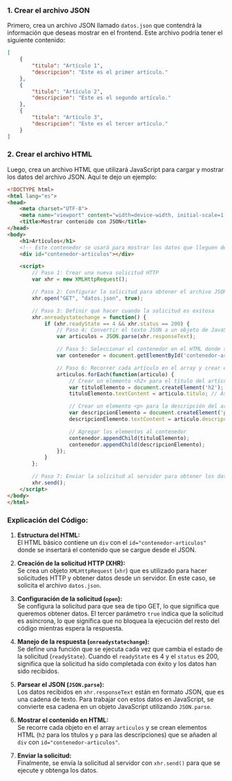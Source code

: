 ### 1. Crear el archivo JSON

Primero, crea un archivo JSON llamado `datos.json` que contendrá la información que deseas mostrar en el frontend. Este archivo podría tener el siguiente contenido:

```json
[
    {
        "titulo": "Artículo 1",
        "descripcion": "Este es el primer artículo."
    },
    {
        "titulo": "Artículo 2",
        "descripcion": "Este es el segundo artículo."
    },
    {
        "titulo": "Artículo 3",
        "descripcion": "Este es el tercer artículo."
    }
]
```

### 2. Crear el archivo HTML

Luego, crea un archivo HTML que utilizará JavaScript para cargar y mostrar los datos del archivo JSON. Aquí te dejo un ejemplo:

```html
<!DOCTYPE html>
<html lang="es">
<head>
    <meta charset="UTF-8">
    <meta name="viewport" content="width=device-width, initial-scale=1.0">
    <title>Mostrar contenido con JSON</title>
</head>
<body>
    <h1>Artículos</h1>
    <!-- Este contenedor se usará para mostrar los datos que lleguen del JSON -->
    <div id="contenedor-articulos"></div>

    <script>
        // Paso 1: Crear una nueva solicitud HTTP
        var xhr = new XMLHttpRequest();

        // Paso 2: Configurar la solicitud para obtener el archivo JSON
        xhr.open("GET", "datos.json", true);

        // Paso 3: Definir qué hacer cuando la solicitud es exitosa
        xhr.onreadystatechange = function() {
            if (xhr.readyState == 4 && xhr.status == 200) {
                // Paso 4: Convertir el texto JSON a un objeto de JavaScript
                var articulos = JSON.parse(xhr.responseText);

                // Paso 5: Seleccionar el contenedor en el HTML donde se mostrarán los artículos
                var contenedor = document.getElementById('contenedor-articulos');

                // Paso 6: Recorrer cada artículo en el array y crear elementos HTML para mostrarlo
                articulos.forEach(function(articulo) {
                    // Crear un elemento <h2> para el título del artículo
                    var tituloElemento = document.createElement('h2');
                    tituloElemento.textContent = articulo.titulo; // Asignar el título del artículo

                    // Crear un elemento <p> para la descripción del artículo
                    var descripcionElemento = document.createElement('p');
                    descripcionElemento.textContent = articulo.descripcion; // Asignar la descripción del artículo

                    // Agregar los elementos al contenedor
                    contenedor.appendChild(tituloElemento);
                    contenedor.appendChild(descripcionElemento);
                });
            }
        };

        // Paso 7: Enviar la solicitud al servidor para obtener los datos
        xhr.send();
    </script>
</body>
</html>
```

### Explicación del Código:

1. **Estructura del HTML:**  
   El HTML básico contiene un `div` con el `id="contenedor-articulos"` donde se insertará el contenido que se cargue desde el JSON.

2. **Creación de la solicitud HTTP (XHR):**  
   Se crea un objeto `XMLHttpRequest` (`xhr`) que es utilizado para hacer solicitudes HTTP y obtener datos desde un servidor. En este caso, se solicita el archivo `datos.json`.

3. **Configuración de la solicitud (`open`):**  
   Se configura la solicitud para que sea de tipo GET, lo que significa que queremos obtener datos. El tercer parámetro `true` indica que la solicitud es asíncrona, lo que significa que no bloquea la ejecución del resto del código mientras espera la respuesta.

4. **Manejo de la respuesta (`onreadystatechange`):**  
   Se define una función que se ejecuta cada vez que cambia el estado de la solicitud (`readyState`). Cuando el `readyState` es 4 y el `status` es 200, significa que la solicitud ha sido completada con éxito y los datos han sido recibidos.

5. **Parsear el JSON (`JSON.parse`):**  
   Los datos recibidos en `xhr.responseText` están en formato JSON, que es una cadena de texto. Para trabajar con estos datos en JavaScript, se convierte esa cadena en un objeto JavaScript utilizando `JSON.parse`.

6. **Mostrar el contenido en HTML:**  
   Se recorre cada objeto en el array `articulos` y se crean elementos HTML (`h2` para los títulos y `p` para las descripciones) que se añaden al `div` con `id="contenedor-articulos"`.

7. **Enviar la solicitud:**  
   Finalmente, se envía la solicitud al servidor con `xhr.send()` para que se ejecute y obtenga los datos.

